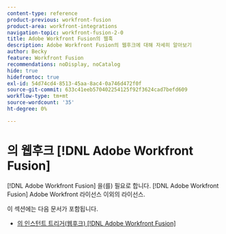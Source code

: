 ```yaml
---
content-type: reference
product-previous: workfront-fusion
product-area: workfront-integrations
navigation-topic: workfront-fusion-2-0
title: Adobe Workfront Fusion의 웹훅
description: Adobe Workfront Fusion의 웹후크에 대해 자세히 알아보기
author: Becky
feature: Workfront Fusion
recommendations: noDisplay, noCatalog
hide: true
hidefromtoc: true
exl-id: 54d74cd4-8513-45aa-8ac4-0a746d472f0f
source-git-commit: 633c41eeb570402254125f92f3624cad7befd609
workflow-type: tm+mt
source-wordcount: '35'
ht-degree: 0%

---
```


# 의 웹후크 [!DNL Adobe Workfront Fusion]

[!DNL Adobe Workfront Fusion] 을(를) 필요로 합니다. [!DNL Adobe Workfront Fusion] Adobe Workfront 라이선스 이외의 라이선스.

이 섹션에는 다음 문서가 포함됩니다.

* [의 인스턴트 트리거(웹후크) [!DNL Adobe Workfront Fusion]](../../workfront-fusion/webhooks/instant-triggers-webhooks.md)
